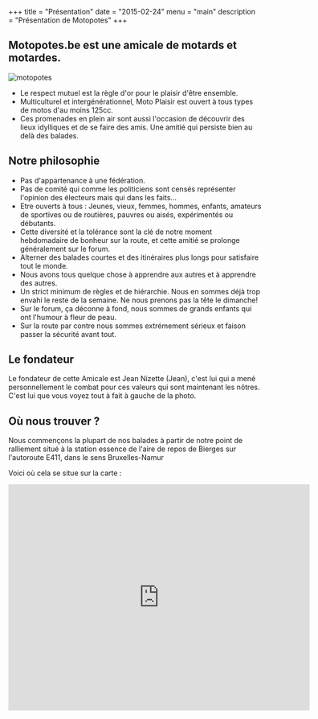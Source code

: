 +++
title = "Présentation"
date = "2015-02-24"
menu = "main"
description = "Présentation de Motopotes"
+++

## Motopotes.be est une amicale de motards et motardes.


![motopotes](/img/motopotes.jpg)

- Le respect mutuel est la règle d'or pour le plaisir d'être ensemble.
- Multiculturel et intergénérationnel, Moto Plaisir est ouvert à tous types de motos d'au moins 125cc.
- Ces promenades en plein air sont aussi l'occasion de découvrir des lieux idylliques et de se faire des amis. Une amitié qui persiste bien au delà des balades.

## Notre philosophie


- Pas d'appartenance à une fédération.
- Pas de comité qui comme les politiciens sont censés représenter
l'opinion des électeurs mais qui dans les faits...
- Etre ouverts à tous : Jeunes, vieux, femmes, hommes, enfants, amateurs de
sportives ou de routières, pauvres ou aisés, expérimentés ou débutants.
- Cette diversité et la tolérance sont la clé de notre moment hebdomadaire de bonheur sur la route, et cette amitié se prolonge généralement sur le forum.
- Alterner des balades courtes et des itinéraires plus longs pour satisfaire tout le monde.
- Nous avons tous quelque chose à apprendre aux autres et à apprendre des autres.
- Un strict minimum de règles et de hiérarchie. Nous en sommes déjà trop envahi le reste de la semaine. Ne nous prenons pas la tête le dimanche!
- Sur le forum, ça déconne à fond, nous sommes de grands enfants qui ont l'humour à fleur de peau.
- Sur la route par contre nous sommes extrémement sérieux et
faison passer la sécurité avant tout.

## Le fondateur

Le fondateur de cette Amicale est Jean Nizette (Jean), c'est lui qui a mené personnellement le combat pour ces valeurs qui sont maintenant les nôtres.
C'est lui que vous voyez tout à fait à gauche de la photo.

## Où nous trouver ?

Nous commençons la plupart de nos balades à partir de notre point de ralliement
situé à la station essence de l'aire de repos de Bierges sur l'autoroute E411, dans le sens Bruxelles-Namur

Voici où cela se situe sur la carte :

<iframe src="https://www.google.com/maps/embed?pb=!1m14!1m8!1m3!1d631.5222676062781!2d4.583179385913852!3d50.71828669802228!3m2!1i1024!2i768!4f13.1!3m3!1m2!1s0x0000000000000000%3A0xf2633052a9ea5afb!2sEsso!5e0!3m2!1sfr!2sbe!4v1425196896563" width="600" height="450" frameborder="0" style="border:0"></iframe>
